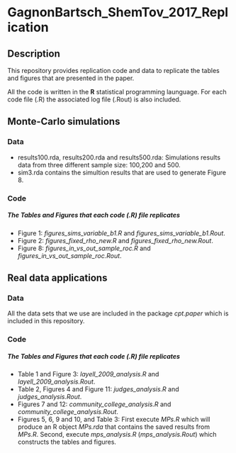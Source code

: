 # GagnonBartsch_ShemTov_2017_Replication

## Description 
This repository provides replication code and data to replicate the tables and figures that are presented in the paper. 


All the code is written in the **R** statistical programming launguage. For each code file (.R) the associated log file (.Rout) is also included.

## Monte-Carlo simulations

### Data
* results100.rda, results200.rda and results500.rda: Simulations results data from three different sample size: 100,200 and 500. 
* sim3.rda contains the simultion results that are used to generate Figure 8.

### Code
##### **The Tables and Figures that each code (.R) file replicates**  
* Figure 1: *figures_sims_variable_b1.R* and *figures_sims_variable_b1.Rout*.
* Figure 2: *figures_fixed_rho_new.R* and *figures_fixed_rho_new.Rout*.
* Figure 8: *figures_in_vs_out_sample_roc.R* and *figures_in_vs_out_sample_roc.Rout*.


## Real data applications
### Data 
All the data sets that we use are included in the package *cpt.paper* which is included in this repository.

### Code
##### **The Tables and Figures that each code (.R) file replicates**  
* Table 1 and Figure 3: *layell_2009_analysis.R* and *layell_2009_analysis.Rout*. 
* Table 2, Figures 4 and Figure 11: *judges_analysis.R* and *judges_analysis.Rout*.
* Figures 7 and 12: *community_college_analysis.R* and *community_college_analysis.Rout*. 
* Figures 5, 6, 9 and 10, and Table 3: First execute *MPs.R* which will produce an R object *MPs.rda* that contains the saved results from *MPs.R*. Second, execute *mps_analysis.R* (*mps_analysis.Rout*) which constructs the tables and figures. 

